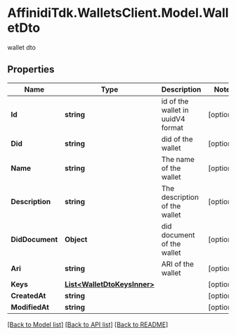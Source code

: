 # AffinidiTdk.WalletsClient.Model.WalletDto
wallet dto

## Properties

Name | Type | Description | Notes
------------ | ------------- | ------------- | -------------
**Id** | **string** | id of the wallet in uuidV4 format | [optional] 
**Did** | **string** | did of the wallet | [optional] 
**Name** | **string** | The name of the wallet | [optional] 
**Description** | **string** | The description of the wallet | [optional] 
**DidDocument** | **Object** | did document of the wallet | [optional] 
**Ari** | **string** | ARI of the wallet | [optional] 
**Keys** | [**List&lt;WalletDtoKeysInner&gt;**](WalletDtoKeysInner.md) |  | [optional] 
**CreatedAt** | **string** |  | [optional] 
**ModifiedAt** | **string** |  | [optional] 

[[Back to Model list]](../README.md#documentation-for-models) [[Back to API list]](../README.md#documentation-for-api-endpoints) [[Back to README]](../README.md)

